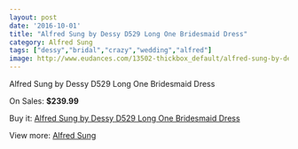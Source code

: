 ```yaml
---
layout: post
date: '2016-10-01'
title: "Alfred Sung by Dessy D529 Long One Bridesmaid Dress"
category: Alfred Sung
tags: ["dessy","bridal","crazy","wedding","alfred"]
image: http://www.eudances.com/13502-thickbox_default/alfred-sung-by-dessy-d529-long-one-bridesmaid-dress.jpg
---
```

Alfred Sung by Dessy D529 Long One Bridesmaid Dress

On Sales: **$239.99**
<a href="https://www.eudances.com/en/alfred-sung/4074-alfred-sung-by-dessy-d529-long-one-bridesmaid-dress.html"><amp-img layout="responsive" width="600" height="600" src="//www.eudances.com/13502-thickbox_default/alfred-sung-by-dessy-d529-long-one-bridesmaid-dress.jpg" alt="Alfred Sung by Dessy D529 Long One Bridesmaid Dress 0" /></a>
<a href="https://www.eudances.com/en/alfred-sung/4074-alfred-sung-by-dessy-d529-long-one-bridesmaid-dress.html"><amp-img layout="responsive" width="600" height="600" src="//www.eudances.com/13503-thickbox_default/alfred-sung-by-dessy-d529-long-one-bridesmaid-dress.jpg" alt="Alfred Sung by Dessy D529 Long One Bridesmaid Dress 1" /></a>
<a href="https://www.eudances.com/en/alfred-sung/4074-alfred-sung-by-dessy-d529-long-one-bridesmaid-dress.html"><amp-img layout="responsive" width="600" height="600" src="//www.eudances.com/13504-thickbox_default/alfred-sung-by-dessy-d529-long-one-bridesmaid-dress.jpg" alt="Alfred Sung by Dessy D529 Long One Bridesmaid Dress 2" /></a>
<a href="https://www.eudances.com/en/alfred-sung/4074-alfred-sung-by-dessy-d529-long-one-bridesmaid-dress.html"><amp-img layout="responsive" width="600" height="600" src="//www.eudances.com/13505-thickbox_default/alfred-sung-by-dessy-d529-long-one-bridesmaid-dress.jpg" alt="Alfred Sung by Dessy D529 Long One Bridesmaid Dress 3" /></a>

Buy it: [Alfred Sung by Dessy D529 Long One Bridesmaid Dress](https://www.eudances.com/en/alfred-sung/4074-alfred-sung-by-dessy-d529-long-one-bridesmaid-dress.html "Alfred Sung by Dessy D529 Long One Bridesmaid Dress")

View more: [Alfred Sung](https://www.eudances.com/en/52-alfred-sung "Alfred Sung")